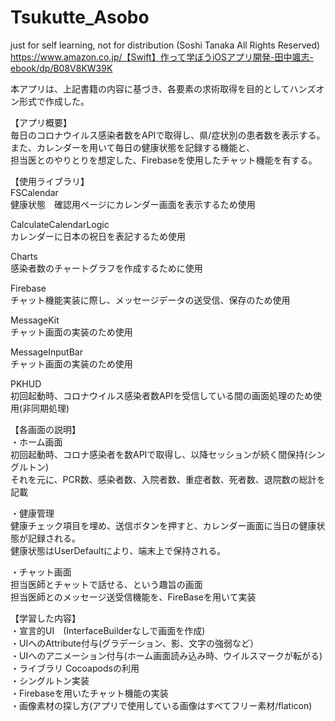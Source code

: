 # Tsukutte_Asobo
just for self learning, not for distribution (Soshi Tanaka All Rights Reserved)<br>
https://www.amazon.co.jp/【Swift】作って学ぼうiOSアプリ開発-田中颯志-ebook/dp/B08V8KW39K<br>

本アプリは、上記書籍の内容に基づき、各要素の求術取得を目的としてハンズオン形式で作成した。<br>

【アプリ概要】<br>
毎日のコロナウイルス感染者数をAPIで取得し、県/症状別の患者数を表示する。また、カレンダーを用いて毎日の健康状態を記録する機能と、<br>
担当医とのやりとりを想定した、Firebaseを使用したチャット機能を有する。<br>

【使用ライブラリ】<br>
FSCalendar <br>
健康状態　確認用ページにカレンダー画面を表示するため使用<br>
  
CalculateCalendarLogic<br>
カレンダーに日本の祝日を表記するため使用<br>
  
Charts<br>
感染者数のチャートグラフを作成するために使用<br>
  
Firebase<br>
チャット機能実装に際し、メッセージデータの送受信、保存のため使用<br>

MessageKit<br>
チャット画面の実装のため使用<br>

MessageInputBar<br>
チャット画面の実装のため使用<br>
  
PKHUD<br>
初回起動時、コロナウイルス感染者数APIを受信している間の画面処理のため使用(非同期処理)<br>


【各画面の説明】<br>
・ホーム画面<br>
初回起動時、コロナ感染者を数APIで取得し、以降セッションが続く間保持(シングルトン)<br>
それを元に、PCR数、感染者数、入院者数、重症者数、死者数、退院数の総計を記載<br>

・健康管理<br>
健康チェック項目を埋め、送信ボタンを押すと、カレンダー画面に当日の健康状態が記録される。<br>
健康状態はUserDefaultにより、端末上で保持される。<br>

・チャット画面<br>
担当医師とチャットで話せる、という趣旨の画面<br>
担当医師とのメッセージ送受信機能を、FireBaseを用いて実装<br>

【学習した内容】<br>
・宣言的UI　(InterfaceBuilderなしで画面を作成)<br>
・UIへのAttribute付与(グラデーション、影、文字の強弱など）<br>
・UIへのアニメーション付与(ホーム画面読み込み時、ウイルスマークが転がる)<br>
・ライブラリ Cocoapodsの利用<br>
・シングルトン実装<br>
・Firebaseを用いたチャット機能の実装<br>
・画像素材の探し方(アプリで使用している画像はすべてフリー素材/flaticon)<br>

